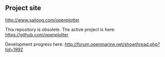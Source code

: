 ## Project site

http://www.sailoog.com/openplotter

This repository is obsolete. The active project is here: https://github.com/openplotter

Development progress here: http://forum.openmarine.net/showthread.php?tid=1992
